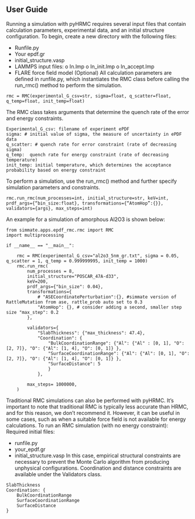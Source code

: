 User Guide
---
Running a simulation with pyHRMC requires several input files that contain calculation parameters, experimental data, and an initial structure configuration. To begin, create a new directory with the following files:
-	Runfile.py
-	Your epdf.gr
-	initial_structure.vasp
-	LAMMPS input files:
o	In.lmp
o	In_init.lmp
o	In_accept.lmp
-	FLARE force field model (Optional)
All calculation parameters are defined in runfile.py, which instantiates the RMC class before calling the run_rmc() method to perform the simulation. 
```
rmc = RMC(experimental_G_csv=str, sigma=float, q_scatter=float, q_temp=float, init_temp=float)
```
The RMC class takes arguments that determine the quench rate of the error and energy constraints.
```
Experimental_G_csv: filename of experiment ePDF
sigma: # initial value of sigma, the measure of uncertainty in ePDF data
q_scatter: # quench rate for error constraint (rate of decreasing sigma)
q_temp:  quench rate for energy constraint (rate of decreasing temperature)
init_temp: initial temperature, which determines the acceptance probability based on energy constraint
```
To perform a simulation, use the run_rmc() method and further specify simulation parameters and constraints.
```
rmc.run_rmc(num_processes=int, initial_structure=str, keV=int, prdf_args={“bin_size:float}, transformations={“AtomHop”:{}}, validators={args}, max_steps=int)
```



An example for a simulation of amorphous Al2O3 is shown below:
```
from simmate.apps.epdf_rmc.rmc import RMC
import multiprocessing

if __name__ == "__main__":

    rmc = RMC(experimental_G_csv="al2o3_5nm_gr.txt", sigma = 0.05, q_scatter = 1, q_temp = 0.999999995, init_temp = 1000)
    rmc.run_rmc(
        num_processes = 8,
        initial_structure="POSCAR_47A-d33",
        keV=200,
        prdf_args={"bin_size": 0.04},
        transformations={
            # "ASECoordinatePerturbation":{}, #simmate version of RattleMutation from ase, rattle_prob auto set to 0.3
            "AtomHop": {}, # consider adding a second, smaller step size "max_step": 0.2
        },

        validators={
            "SlabThickness": {"max_thickness": 47.4},
            "Coordination": {
                "BulkCoordinationRange": {"Al": {"Al" : [0, 1], "O": [2, 7]}, "O": {"Al": [1, 4], "O": [0, 1]} },
                "SurfaceCoordinationRange": {"Al": {"Al": [0, 1], "O": [2, 7]}, "O": {"Al": [1, 4], "O": [0, 1]} },
                "SurfaceDistance": 5
                }
            },

        max_steps= 1000000,
    )
```

Traditional RMC simulations can also be performed with pyHRMC. It’s important to note that traditional RMC is typically less accurate than HRMC, and for this reason, we don’t recommend it. However, it can be useful in some cases, such as when a suitable force field is not available for energy calculations. 
To run an RMC simulation (with no energy constraint):
Required initial files:
-	runfile.py
-	your_epdf.gr
-	initial_structure.vasp
In this case, empirical structural constraints are necessary to prevent the Monte Carlo algorithm from producing unphysical configurations. Coordination and distance constraints are available under the Validators class. 

```
SlabThickness
Coordination: {
    BulkCoordinationRange
    SurfaceCoordinationRange
    SurfaceDistance
}
```
